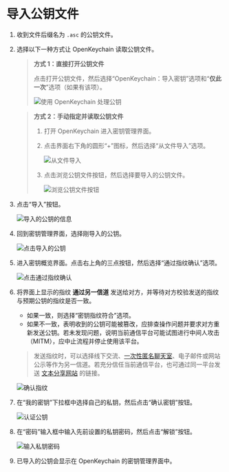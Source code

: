# 导入公钥文件

1. 收到文件后缀名为 `.asc` 的公钥文件。

2. 选择以下一种方式让 OpenKeychain 读取公钥文件。

    > **方式 1：直接打开公钥文件**
    >
    > 点击打开公钥文件，然后选择“OpenKeychain：导入密钥”选项和“**仅此一次**”选项（如果有该项）。
    >
    > ![使用 OpenKeychain 处理公钥](import-public-key/use-openkeychain-to-handle-public-key.png)

    > **方式 2：手动指定并读取公钥文件**
    >
    > 1. 打开 OpenKeychain 进入密钥管理界面。
    > 2. 点击界面右下角的圆形“+”图标，然后选择“从文件导入”选项。
    >
    >    ![从文件导入](import-public-key/import-public-key-from-file.png)
    >
    > 3. 点击浏览公钥文件按钮，然后选择要导入的公钥文件。
    >
    >    ![浏览公钥文件按钮](import-public-key/choose-public-key-file.png)

3. 点击“导入”按钮。

    ![导入的公钥的信息](import-public-key/info-of-imported-public-key.png)

4. 回到密钥管理界面，选择刚导入的公钥。

    ![点击导入的公钥](import-public-key/click-imported-public-key.png)

5. 进入密钥概览界面。点击右上角的三点按钮，然后选择“通过指纹确认”选项。

    ![点击通过指纹确认](import-public-key/click-confirm-through-fingerprint-button.png)

6. <a id="fingerprint"></a>将界面上显示的指纹 **通过另一信道** 发送给对方，并等待对方校验发送的指纹与预期公钥的指纹是否一致。

    - 如果一致，则选择“密钥指纹符合”选项。
    - 如果不一致，表明收到的公钥可能被篡改，应排查操作问题并要求对方重新发送公钥。若未发现问题，说明当前通信平台可能试图进行中间人攻击（MITM），应中止流程并停止使用该平台。

    > 发送指纹时，可以选择线下交流、[一次性匿名聊天室](../communication-platform.md)、电子邮件或网站公示等作为另一信道。若充分信任当前通信平台，也可通过同一平台发送 [文本分享网站](../pastebin.md) 的链接。

    ![确认指纹](import-public-key/check-fingerprint.png)

7. 在“我的密钥”下拉框中选择自己的私钥，然后点击“确认密钥”按钮。

    ![认证公钥](import-public-key/certify.png)

8. 在“密码”输入框中输入先前设置的私钥密码，然后点击“解锁”按钮。

    ![输入私钥密码](shared/enter-private-key-passphrase.png)

9. 已导入的公钥会显示在 OpenKeychain 的密钥管理界面中。